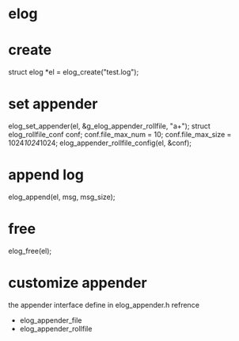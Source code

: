 # elog

create
======
struct elog *el = elog_create("test.log");

set appender
============
elog_set_appender(el, &g_elog_appender_rollfile, "a+");
struct elog_rollfile_conf conf;
conf.file_max_num = 10;
conf.file_max_size = 1024*1024*1024;
elog_appender_rollfile_config(el, &conf);

append log
==========
elog_append(el, msg, msg_size);

free
====
elog_free(el);


customize appender
==================
the appender interface define in elog_appender.h
refrence 
* elog_appender_file
* elog_appender_rollfile

